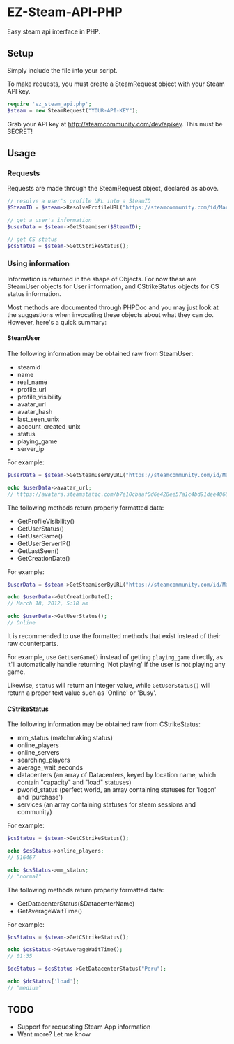 # EZ-Steam-API-PHP
Easy steam api interface in PHP.

## Setup

Simply include the file into your script.

To make requests, you must create a SteamRequest object with your Steam API key.

```php
require 'ez_steam_api.php';
$steam = new SteamRequest("YOUR-API-KEY");
```

Grab your API key at http://steamcommunity.com/dev/apikey. This must be SECRET!

## Usage

### Requests
Requests are made through the SteamRequest object, declared as above.

```php
// resolve a user's profile URL into a SteamID
$SteamID = $steam->ResolveProfileURL("https://steamcommunity.com/id/Markski/");

// get a user's information
$userData = $steam->GetSteamUser($SteamID);

// get CS status
$csStatus = $steam->GetCStrikeStatus();
```

### Using information

Information is returned in the shape of Objects. For now these are SteamUser objects for User information, and CStrikeStatus objects for CS status information.

Most methods are documented through PHPDoc and you may just look at the suggestions when invocating these objects about what they can do. However, here's a quick summary:

#### SteamUser

The following information may be obtained raw from SteamUser:

- steamid
- name
- real_name
- profile_url
- profile_visibility
- avatar_url
- avatar_hash
- last_seen_unix
- account_created_unix
- status
- playing_game
- server_ip

For example:

```php
$userData = $steam->GetSteamUserByURL("https://steamcommunity.com/id/Markski/");

echo $userData->avatar_url;
// https://avatars.steamstatic.com/b7e10cbaaf0d6e428ee57a1c4bd91dee40681a72_full.jpg
```

The following methods return properly formatted data:

- GetProfileVisibility()
- GetUserStatus()
- GetUserGame()
- GetUserServerIP()
- GetLastSeen()
- GetCreationDate()

For example:

```php
$userData = $steam->GetSteamUserByURL("https://steamcommunity.com/id/Markski/");

echo $userData->GetCreationDate();
// March 18, 2012, 5:18 am

echo $userData->GetUserStatus();
// Online
```

It is recommended to use the formatted methods that exist instead of their raw counterparts.

For example, use `GetUserGame()` instead of getting `playing_game` directly, as it'll automatically handle returning 'Not playing' if the user is not playing any game.

Likewise, `status` will return an integer value, while `GetUserStatus()` will return a proper text value such as 'Online' or 'Busy'.

#### CStrikeStatus

The following information may be obtained raw from CStrikeStatus:

- mm_status (matchmaking status)
- online_players
- online_servers
- searching_players
- average_wait_seconds
- datacenters (an array of Datacenters, keyed by location name, which contain "capacity" and "load" statuses)
- pworld_status (perfect world, an array containing statuses for 'logon' and 'purchase')
- services (an array containing statuses for steam sessions and community)

For example:

```php
$csStatus = $steam->GetCStrikeStatus();

echo $csStatus->online_players;
// 516467

echo $csStatus->mm_status;
// "normal"
```

The following methods return properly formatted data:

- GetDatacenterStatus($DatacenterName)
- GetAverageWaitTime()

For example:

```php
$csStatus = $steam->GetCStrikeStatus();

echo $csStatus->GetAverageWaitTime();
// 01:35

$dcStatus = $csStatus->GetDatacenterStatus("Peru");

echo $dcStatus['load'];
// "medium"
```

## TODO

- Support for requesting Steam App information
- Want more? Let me know
